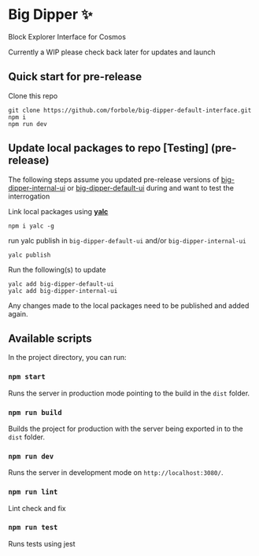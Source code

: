 # Big Dipper :sparkles:
Block Explorer Interface for Cosmos

Currently a WIP please check back later for updates and launch

## Quick start for pre-release
Clone this repo
```
git clone https://github.com/forbole/big-dipper-default-interface.git
npm i
npm run dev
```

## Update local packages to repo [Testing] (pre-release)
The following steps assume you updated pre-release versions of [big-dipper-internal-ui](https://github.com/forbole/big-dipper-internal-ui) or [big-dipper-default-ui](https://github.com/forbole/big-dipper-default-ui) during and want to test the interrogation

<!-- ```
git clone https://github.com/forbole/big-dipper-internal-ui.git
git clone https://github.com/forbole/big-dipper-default-ui.git
``` -->

Link local packages using [**yalc**](https://github.com/whitecolor/yalc)
```
npm i yalc -g
```

run yalc publish in `big-dipper-default-ui` and/or `big-dipper-internal-ui`
```
yalc publish
```

Run the following(s) to update
```
yalc add big-dipper-default-ui
yalc add big-dipper-internal-ui
```

Any changes made to the local packages need to be published and added again.




##  Available scripts
In the project directory, you can run:
### `npm start`
Runs the server in production mode pointing to the build in the `dist` folder.
### `npm run build`
Builds the project for production with the server being exported in to the `dist` folder.
### `npm run dev`
Runs the server in development mode on `http://localhost:3080/`.
### `npm run lint`
Lint check and fix
### `npm run test`
Runs tests using jest
</div>
